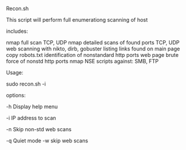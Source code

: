 Recon.sh 

This script will perform full enumerationg scanning of host

includes:

nmap full scan TCP, UDP
nmap detailed scans of found ports TCP, UDP
web scanning with nikto, dirb, gobuster
listing links found on main page
copy robots.txt
identification of nonstandard http ports 
web page brute force of nonstd http ports
nmap NSE scripts against: SMB, FTP 

Usage:

sudo recon.sh -i <IP Address> <options>

options:

-h Display help menu

-i <IP address> IP address to scan
  
-n Skip non-std web scans

-q Quiet mode
-w skip web scans
  
 
